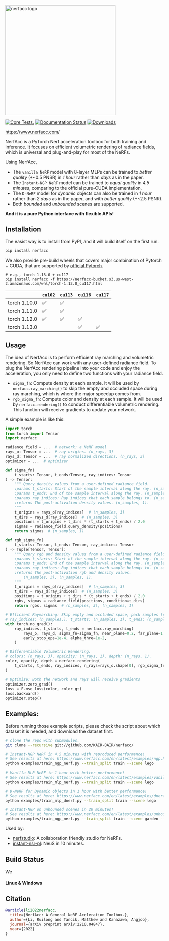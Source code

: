 <p>
  <!-- pypi-strip -->
  <picture>
  <source media="(prefers-color-scheme: dark)" srcset="https://user-images.githubusercontent.com/3310961/199083722-881a2372-62c1-4255-8521-31a95a721851.png" />
  <source media="(prefers-color-scheme: light)" srcset="https://user-images.githubusercontent.com/3310961/199084143-0d63eb40-3f35-48d2-a9d5-78d1d60b7d66.png" />
  <!-- /pypi-strip -->
  <img alt="nerfacc logo" src="https://user-images.githubusercontent.com/3310961/199084143-0d63eb40-3f35-48d2-a9d5-78d1d60b7d66.png" width="350px" />
  <!-- pypi-strip -->
  </picture>
  <!-- /pypi-strip -->
</p>

[![Core Tests.](https://github.com/KAIR-BAIR/nerfacc/actions/workflows/code_checks.yml/badge.svg)](https://github.com/KAIR-BAIR/nerfacc/actions/workflows/code_checks.yml)
[![Documentation Status](https://readthedocs.com/projects/plenoptix-nerfacc/badge/?version=latest)](https://www.nerfacc.com/en/latest/?badge=latest)
[![Downloads](https://pepy.tech/badge/nerfacc)](https://pepy.tech/project/nerfacc)

https://www.nerfacc.com/

NerfAcc is a PyTorch Nerf acceleration toolbox for both training and inference. It focuses on efficient volumetric rendering of radiance fields, which is universal and plug-and-play for most of the NeRFs.

Using NerfAcc, 

- The `vanilla NeRF` model with 8-layer MLPs can be trained to *better quality* (+~0.5 PNSR)
  in *1 hour* rather than *days* as in the paper.
- The `Instant-NGP NeRF` model can be trained to *equal quality* in *4.5 minutes*,
  comparing to the official pure-CUDA implementation.
- The `D-NeRF` model for *dynamic* objects can also be trained in *1 hour*
  rather than *2 days* as in the paper, and with *better quality* (+~2.5 PSNR).
- Both *bounded* and *unbounded* scenes are supported.

**And it is a pure Python interface with flexible APIs!**

## Installation

The easist way is to install from PyPI, and it will build itself on the first run.
```
pip install nerfacc
```

We also provide pre-build wheels that covers major combination of Pytorch + CUDA, that are supported by [official Pytorch](https://pytorch.org/get-started/previous-versions/).

```
# e.g., torch 1.13.0 + cu117
pip install nerfacc -f https://nerfacc-bucket.s3.us-west-2.amazonaws.com/whl/torch-1.13.0_cu117.html
```

|              | `cu102` | `cu113` | `cu116` | `cu117` |
|--------------|---------|---------|---------|---------|
| torch 1.10.0 | ✅      | ✅      |         |         |
| torch 1.11.0 | ✅      | ✅      |         |         |
| torch 1.12.0 | ✅      | ✅      | ✅      |         |
| torch 1.13.0 |         |         | ✅      | ✅      |


## Usage

The idea of NerfAcc is to perform efficient ray marching and volumetric rendering. So NerfAcc can work with any user-defined radiance field. To plug the NerfAcc rendering pipeline into your code and enjoy the acceleration, you only need to define two functions with your radiance field.
- `sigma_fn`: Compute density at each sample. It will be used by `nerfacc.ray_marching()` to skip the empty and occluded space during ray marching, which is where the major speedup comes from. 
- `rgb_sigma_fn`: Compute color and density at each sample. It will be used by `nerfacc.rendering()` to conduct differentiable volumetric rendering. This function will receive gradients to update your network.

A simple example is like this:

``` python
import torch
from torch import Tensor
import nerfacc 

radiance_field = ...  # network: a NeRF model
rays_o: Tensor = ...  # ray origins. (n_rays, 3)
rays_d: Tensor = ...  # ray normalized directions. (n_rays, 3)
optimizer = ...  # optimizer

def sigma_fn(
    t_starts: Tensor, t_ends:Tensor, ray_indices: Tensor
) -> Tensor:
    """ Query density values from a user-defined radiance field.
    :params t_starts: Start of the sample interval along the ray. (n_samples, 1).
    :params t_ends: End of the sample interval along the ray. (n_samples, 1).
    :params ray_indices: Ray indices that each sample belongs to. (n_samples,).
    :returns The post-activation density values. (n_samples, 1).
    """
    t_origins = rays_o[ray_indices]  # (n_samples, 3)
    t_dirs = rays_d[ray_indices]  # (n_samples, 3)
    positions = t_origins + t_dirs * (t_starts + t_ends) / 2.0
    sigmas = radiance_field.query_density(positions) 
    return sigmas  # (n_samples, 1)

def rgb_sigma_fn(
    t_starts: Tensor, t_ends: Tensor, ray_indices: Tensor
) -> Tuple[Tensor, Tensor]:
    """ Query rgb and density values from a user-defined radiance field.
    :params t_starts: Start of the sample interval along the ray. (n_samples, 1).
    :params t_ends: End of the sample interval along the ray. (n_samples, 1).
    :params ray_indices: Ray indices that each sample belongs to. (n_samples,).
    :returns The post-activation rgb and density values. 
        (n_samples, 3), (n_samples, 1).
    """
    t_origins = rays_o[ray_indices]  # (n_samples, 3)
    t_dirs = rays_d[ray_indices]  # (n_samples, 3)
    positions = t_origins + t_dirs * (t_starts + t_ends) / 2.0
    rgbs, sigmas = radiance_field(positions, condition=t_dirs)  
    return rgbs, sigmas  # (n_samples, 3), (n_samples, 1)

# Efficient Raymarching: Skip empty and occluded space, pack samples from all rays.
# ray_indices: (n_samples,). t_starts: (n_samples, 1). t_ends: (n_samples, 1).
with torch.no_grad():
    ray_indices, t_starts, t_ends = nerfacc.ray_marching(
        rays_o, rays_d, sigma_fn=sigma_fn, near_plane=0.2, far_plane=1.0, 
        early_stop_eps=1e-4, alpha_thre=1e-2, 
    )

# Differentiable Volumetric Rendering.
# colors: (n_rays, 3). opaicity: (n_rays, 1). depth: (n_rays, 1).
color, opacity, depth = nerfacc.rendering(
    t_starts, t_ends, ray_indices, n_rays=rays_o.shape[0], rgb_sigma_fn=rgb_sigma_fn
)

# Optimize: Both the network and rays will receive gradients
optimizer.zero_grad()
loss = F.mse_loss(color, color_gt)
loss.backward()
optimizer.step()
```

## Examples: 

Before running those example scripts, please check the script about which dataset it is needed, and download the dataset first.

```bash
# clone the repo with submodules.
git clone --recursive git://github.com/KAIR-BAIR/nerfacc/
```

``` bash
# Instant-NGP NeRF in 4.5 minutes with reproduced performance!
# See results at here: https://www.nerfacc.com/en/latest/examples/ngp.html
python examples/train_ngp_nerf.py --train_split train --scene lego
```

``` bash
# Vanilla MLP NeRF in 1 hour with better performance!
# See results at here: https://www.nerfacc.com/en/latest/examples/vanilla.html
python examples/train_mlp_nerf.py --train_split train --scene lego
```

```bash
# D-NeRF for Dynamic objects in 1 hour with better performance!
# See results at here: https://www.nerfacc.com/en/latest/examples/dnerf.html
python examples/train_mlp_dnerf.py --train_split train --scene lego
```

```bash
# Instant-NGP on unbounded scenes in 20 minutes!
# See results at here: https://www.nerfacc.com/en/latest/examples/unbounded.html
python examples/train_ngp_nerf.py --train_split train --scene garden --auto_aabb --unbounded --cone_angle=0.004
```

Used by:
- [nerfstudio](https://github.com/nerfstudio-project/nerfstudio): A collaboration friendly studio for NeRFs.
- [instant-nsr-pl](https://github.com/bennyguo/instant-nsr-pl): NeuS in 10 minutes.


## Build Status

We 

#### Linux & Windows


## Citation

```bibtex
@article{li2022nerfacc,
  title={NerfAcc: A General NeRF Accleration Toolbox.},
  author={Li, Ruilong and Tancik, Matthew and Kanazawa, Angjoo},
  journal={arXiv preprint arXiv:2210.04847},
  year={2022}
}
```
